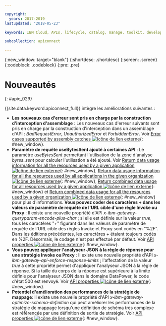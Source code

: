 ```yaml
---

copyright:
  years: 2017-2019
lastupdated: "2018-05-23"

keywords: IBM Cloud, APIs, lifecycle, catalog, manage, toolkit, develop, dev portal

subcollection: apiconnect

---
```


{:new_window: target="blank"}
{:shortdesc: .shortdesc}
{:screen: .screen}
{:codeblock: .codeblock}
{:pre: .pre}

# Nouveautés
{: #apic_029}

{{site.data.keyword.apiconnect_full}} intègre les améliorations suivantes :


- **Les nouveaux cas d'erreur sont pris en charge par la construction d'interception d'assemblage** : Les nouveaux cas d'erreur suivants sont pris en charge par la construction d'interception dans un assemblage d'API : *BadRequestError*, *UnauthorizedError* et *ForbiddenError*. Voir [Error cases supported by assembly catches ![Icône de lien externe](../icons/launch-glyph.svg "Icône de lien externe")](https://www.ibm.com/support/knowledgecenter/en/SSFS6T/com.ibm.apic.toolkit.doc/ref_toolkit_catch_errors.html){: #new_window}.
- **Paramètre de requête useBytesSent ajouté à certaines API** : Le paramètre *useBytesSent* permettant l'utilisation de la zone d'analyse *bytes_sent* pour calculer l'utilisation a été ajouté. Voir [Return data usage information for all the resources used by a given application ![Icône de lien externe](../icons/launch-glyph.svg "Icône de lien externe")](https://www.ibm.com/support/knowledgecenter/en/SSFS6T/com.ibm.apic.apirest.doc/apirest_reference_topics/rest_op_portal_orgs__orgID__analytics_apps__appID__data-usageGET.html){: #new_window}, [Return data usage information for all the resources used by all applications in the given organization ![Icône de lien externe](../icons/launch-glyph.svg "Icône de lien externe")](https://www.ibm.com/support/knowledgecenter/en/SSFS6T/com.ibm.apic.apirest.doc/apirest_reference_topics/rest_op_portal_orgs__orgID__analytics_apps_data-usageGET.html){: #new_window}, [Return combined data usage for all resources used by a given application ![Icône de lien externe](../icons/launch-glyph.svg "Icône de lien externe")](https://www.ibm.com/support/knowledgecenter/en/SSFS6T/com.ibm.apic.apirest.doc/apirest_reference_topics/rest_op_portal_orgs__orgID__analytics_apps__appID__data-usage_allGET.html){: #new_window} et [Return combined data usage for all the resources used by a given organization ![Icône de lien externe](../icons/launch-glyph.svg "Icône de lien externe")](https://www.ibm.com/support/knowledgecenter/en/SSFS6T/com.ibm.apic.apirest.doc/apirest_reference_topics/rest_op_portal_orgs__orgID__analytics_data-usage_allGET.html){: #new_window} pour plus d'informations.
**Vous pouvez coder des caractères + dans les valeurs de paramètre de requête de l'URL cible d'une règle Invoke ou Proxy** : Il existe une nouvelle propriété d'API *x-ibm-gateway-queryparam-encode-plus-char* ; si elle est définie sur la valeur *true*, tous les caractères "+" figurant dans les valeurs de paramètre de requête de l'URL cible des règles Invoke et Proxy sont codés en "%2F". Dans les éditions précédentes, les caractères + étaient toujours codés en %2F. Désormais, le codage n'est pas effectué par défaut. Voir [API properties ![Icône de lien externe](../icons/launch-glyph.svg "Icône de lien externe")](https://www.ibm.com/support/knowledgecenter/en/SSFS6T/com.ibm.apic.toolkit.doc/configuration_props.html){: #new_window}.
- **Vous pouvez appliquer l'analyseur JSON à la règle de réponse pour une stratégie Invoke ou Proxy** : Il existe une nouvelle propriété d'API *x-ibm-gateway-api-enforce-response-limits* ; l'affectation de la valeur *true* à cette propriété permet d'appliquer l'analyseur JSON à la règle de réponse. Si la taille du corps de la réponse est supérieure à la limite définie pour l'analyseur JSON dans le domaine DataPower, le code d'état 500 est renvoyé. Voir [API properties ![Icône de lien externe](../icons/launch-glyph.svg "Icône de lien externe")](https://www.ibm.com/support/knowledgecenter/en/SSFS6T/com.ibm.apic.toolkit.doc/configuration_props.html){: #new_window}.
- **Potentiel d'amélioration des performances de la stratégie de mappage**: Il existe une nouvelle propriété d'API *x-ibm-gateway-optimize-schema-definition* qui peut améliorer les performances de la stratégie de mappage lorsqu'une définition de schéma très complexe est référencée par une définition de sortie de stratégie. Voir [API properties ![Icône de lien externe](../icons/launch-glyph.svg "Icône de lien externe")](https://www.ibm.com/support/knowledgecenter/en/SSFS6T/com.ibm.apic.toolkit.doc/configuration_props.html){: #new_window}.
